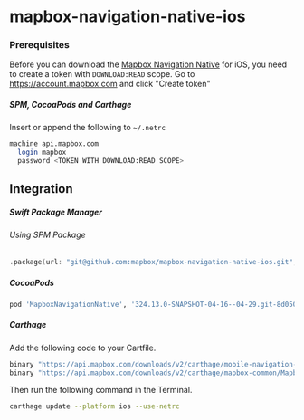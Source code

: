 # mapbox-navigation-native-ios

### Prerequisites

Before you can download the [Mapbox Navigation Native](https://github.com/mapbox/mapbox-navigation-native) for iOS, you need to create a token with `DOWNLOAD:READ` scope.
Go to https://account.mapbox.com and click "Create token"

##### SPM, CocoaPods and Carthage
Insert or append the following to `~/.netrc`

```bash
machine api.mapbox.com
  login mapbox
  password <TOKEN WITH DOWNLOAD:READ SCOPE>
```

## Integration

##### Swift Package Manager

###### Using SPM Package

```swift
.package(url: "git@github.com:mapbox/mapbox-navigation-native-ios.git", from: "324.13.0-SNAPSHOT-04-16--04-29.git-8d050e8-SNAPSHOT.0416T0907Z.b3ae164"),
```

##### CocoaPods

```ruby
pod 'MapboxNavigationNative', '324.13.0-SNAPSHOT-04-16--04-29.git-8d050e8-SNAPSHOT.0416T0907Z.b3ae164'
```

##### Carthage

Add the following code to your Cartfile.

```bash
binary "https://api.mapbox.com/downloads/v2/carthage/mobile-navigation-native/MapboxNavigationNative.json" == 324.13.0-SNAPSHOT-04-16--04-29.git-8d050e8-SNAPSHOT.0416T0907Z.b3ae164
binary "https://api.mapbox.com/downloads/v2/carthage/mapbox-common/MapboxCommon-ios.json" == 24.13.0-SNAPSHOT-04-16--04-29.git-8d050e8
```

Then run the following command in the Terminal.
```bash
carthage update --platform ios --use-netrc
```
